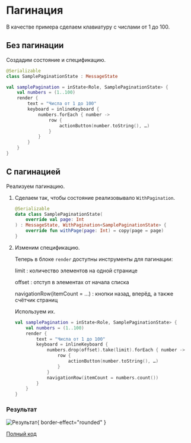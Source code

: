 # Пагинация

В качестве примера сделаем клавиатуру с числами от 1 до 100.

## Без пагинации

Создадим состояние и спецификацию.

```kotlin
@Serializable
class SamplePaginationState : MessageState

val samplePagination = inState<Role, SamplePaginationState> {
    val numbers = (1..100)
    render {
        text = "Числа от 1 до 100"
        keyboard = inlineKeyboard {
            numbers.forEach { number ->
                row {
                    actionButton(number.toString(), …)
                }
            }
        }
    }
}
```

## С пагинацией

Реализуем пагинацию.

1. Сделаем так, чтобы состояние реализовывало `WithPagination`.

    ```kotlin
    @Serializable
    data class SamplePaginationState(
        override val page: Int
    ) : MessageState, WithPagination<SamplePaginationState> {
        override fun withPage(page: Int) = copy(page = page)
    }
    ```

2. Изменим спецификацию.

   Теперь в блоке `render` доступны инструменты для пагинации:

   limit
   : количество элементов на одной странице

   offset
   : отступ в элементах от начала списка

   navigationRow(itemCount = …)
   : кнопки назад, вперёд, а также счётчик страниц

   Используем их.
    ```kotlin
    val samplePagination = inState<Role, SamplePaginationState> {
        val numbers = (1..100)
        render {
            text = "Числа от 1 до 100"
            keyboard = inlineKeyboard {
                numbers.drop(offset).take(limit).forEach { number ->
                    row {
                        actionButton(number.toString(), …)
                    }
                }
                navigationRow(itemCount = numbers.count())
            }
        }
    }
    ```

### Результат

![Результат](pagination.gif){ border-effect="rounded" }

[Полный код](https://github.com/ithersta/tgbotapi-framework/blob/main/sample/src/main/kotlin/com/ithersta/sample/PaginationFlow.kt)

